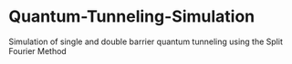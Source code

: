 # Quantum-Tunneling-Simulation
Simulation of single and double barrier quantum tunneling using the Split Fourier Method
